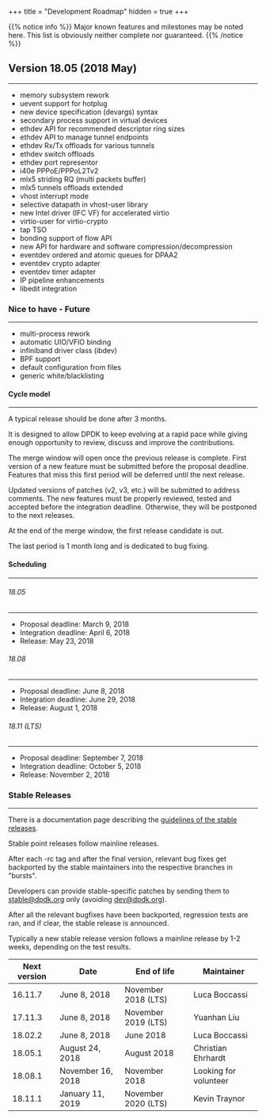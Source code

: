 +++
title = "Development Roadmap"
hidden = true
+++

{{% notice info %}}
Major known features and milestones may be noted here. This list is obviously neither complete nor guaranteed.
{{% /notice %}}

## Version 18.05 (2018 May)
----
- memory subsystem rework
- uevent support for hotplug
- new device specification (devargs) syntax
- secondary process support in virtual devices
- ethdev API for recommended descriptor ring sizes
- ethdev API to manage tunnel endpoints
- ethdev Rx/Tx offloads for various tunnels
- ethdev switch offloads
- ethdev port representor
- i40e PPPoE/PPPoL2Tv2
- mlx5 striding RQ (multi packets buffer)
- mlx5 tunnels offloads extended
- vhost interrupt mode
- selective datapath in vhost-user library
- new Intel driver (IFC VF) for accelerated virtio
- virtio-user for virtio-crypto
- tap TSO
- bonding support of flow API
- new API for hardware and software compression/decompression
- eventdev ordered and atomic queues for DPAA2
- eventdev crypto adapter
- eventdev timer adapter
- IP pipeline enhancements
- libedit integration

### Nice to have - Future
----
- multi-process rework
- automatic UIO/VFIO binding
- infiniband driver class (ibdev)
- BPF support
- default configuration from files
- generic white/blacklisting

#### Cycle model
----
A typical release should be done after 3 months.

It is designed to allow DPDK to keep evolving at a rapid pace while giving enough opportunity to review, discuss and improve the contributions.

The merge window will open once the previous release is complete. First version of a new feature must be submitted before the proposal deadline. Features that miss this first period will be deferred until the next release.

Updated versions of patches (v2, v3, etc.) will be submitted to address comments. The new features must be properly reviewed, tested and accepted before the integration deadline. Otherwise, they will be postponed to the next releases.

At the end of the merge window, the first release candidate is out.

The last period is 1 month long and is dedicated to bug fixing.

#### Scheduling
----

###### 18.05
----

- Proposal deadline: March 9, 2018
- Integration deadline: April 6, 2018
- Release: May 23, 2018

###### 18.08
----

- Proposal deadline: June 8, 2018
- Integration deadline: June 29, 2018
- Release: August 1, 2018

###### 18.11 (LTS)
----

- Proposal deadline: September 7, 2018
- Integration deadline: October 5, 2018
- Release: November 2, 2018

### Stable Releases
----

There is a documentation page describing the [guidelines of the stable releases](http://www.dpdk.org/doc/guides/contributing/stable.html).

Stable point releases follow mainline releases.

After each -rc tag and after the final version, relevant bug fixes get backported by the stable maintainers into the respective branches in "bursts".

Developers can provide stable-specific patches by sending them to stable@dpdk.org only (avoiding dev@dpdk.org).

After all the relevant bugfixes have been backported, regression tests are ran, and if clear, the stable release is announced.

Typically a new stable release version follows a mainline release by 1-2 weeks, depending on the test results.

| Next version  | Date | End of life | Maintainer |
|---|---|---|---|
| 16.11.7	 | June 8, 2018 | November 2018 (LTS) | Luca Boccassi |
| 17.11.3	 | June 8, 2018 | November 2019 (LTS) | Yuanhan Liu |
| 18.02.2	 | June 8, 2018 | June 2018 | Luca Boccassi |
| 18.05.1	 | August 24, 2018 | August 2018 | Christian Ehrhardt |
| 18.08.1	 | November 16, 2018 | November 2018 | Looking for volunteer |
| 18.11.1	 | January 11, 2019 | November 2020 (LTS) | Kevin Traynor |
